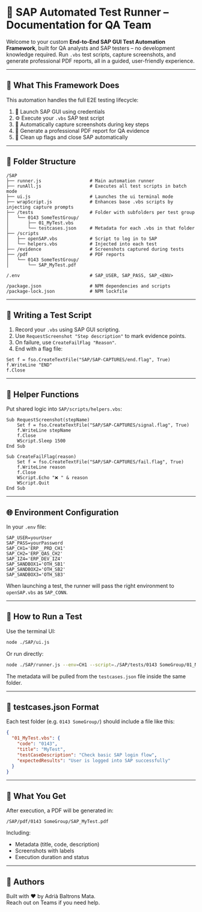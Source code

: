 # 🧪 SAP Automated Test Runner – Documentation for QA Team

Welcome to your custom **End-to-End SAP GUI Test Automation Framework**, built for QA analysts and SAP testers – no development knowledge required. Run `.vbs` test scripts, capture screenshots, and generate professional PDF reports, all in a guided, user-friendly experience.

---

## 🧰 What This Framework Does

This automation handles the full E2E testing lifecycle:

1. 🔐 Launch SAP GUI using credentials
2. ⚙️ Execute your `.vbs` SAP test script
3. 📸 Automatically capture screenshots during key steps
4. 📄 Generate a professional PDF report for QA evidence
5. 🧹 Clean up flags and close SAP automatically

---

## 📁 Folder Structure

```
/SAP
├── runner.js                  # Main automation runner
├── runAll.js                  # Executes all test scripts in batch mode
├── ui.js                      # Launches the ui terminal mode
├── wrapScript.js              # Enhances base .vbs scripts by injecting capture prompts
├── /tests                     # Folder with subfolders per test group
│   └── 0143 SomeTestGroup/
│       ├── 01_MyTest.vbs
│       └── testcases.json     # Metadata for each .vbs in that folder
├── /scripts
│   ├── openSAP.vbs            # Script to log in to SAP
│   └── helpers.vbs            # Injected into each test
├── /evidence                  # Screenshots captured during tests
├── /pdf                       # PDF reports
│   └── 0143 SomeTestGroup/
│       └── SAP_MyTest.pdf

/.env                          # SAP_USER, SAP_PASS, SAP_<ENV>

/package.json                  # NPM dependencies and scripts
/package-lock.json             # NPM lockfile
```

---

## 🧪 Writing a Test Script

1. Record your `.vbs` using SAP GUI scripting.
2. Use `RequestScreenshot "Step description"` to mark evidence points.
3. On failure, use `CreateFailFlag "Reason"`.
4. End with a flag file:

```vbscript
Set f = fso.CreateTextFile("SAP/SAP-CAPTURES/end.flag", True)
f.WriteLine "END"
f.Close
```

---

## 🧰 Helper Functions

Put shared logic into `SAP/scripts/helpers.vbs`:

```vbscript
Sub RequestScreenshot(stepName)
    Set f = fso.CreateTextFile("SAP/SAP-CAPTURES/signal.flag", True)
    f.WriteLine stepName
    f.Close
    WScript.Sleep 1500
End Sub

Sub CreateFailFlag(reason)
    Set f = fso.CreateTextFile("SAP/SAP-CAPTURES/fail.flag", True)
    f.WriteLine reason
    f.Close
    WScript.Echo "❌ " & reason
    WScript.Quit
End Sub
```

---

## 🌐 Environment Configuration

In your `.env` file:

```
SAP_USER=yourUser
SAP_PASS=yourPassword
SAP_CH1='ERP__PRD_CH1'
SAP_CH2='ERP_QAS_CH2'
SAP_IZ4='ERP_DEV_IZ4'
SAP_SANDBOX1='OTH_SB1'
SAP_SANDBOX2='OTH_SB2'
SAP_SANDBOX3='OTH_SB3'
```

When launching a test, the runner will pass the right environment to `openSAP.vbs` as `SAP_CONN`.

---

## 🚀 How to Run a Test

Use the terminal UI:

```bash
node ./SAP/ui.js
```

Or run directly:

```bash
node ./SAP/runner.js --env=CH1 --script=./SAP/tests/0143 SomeGroup/01_MyTest.vbs
```

The metadata will be pulled from the `testcases.json` file inside the same folder.

---

## 🧾 testcases.json Format

Each test folder (e.g. `0143 SomeGroup/`) should include a file like this:

```json
{
  "01_MyTest.vbs": {
    "code": "0143",
    "title": "MyTest",
    "testCaseDescription": "Check basic SAP login flow",
    "expectedResults": "User is logged into SAP successfully"
  }
}
```

---

## 📄 What You Get

After execution, a PDF will be generated in:

```
/SAP/pdf/0143 SomeGroup/SAP_MyTest.pdf
```

Including:
- Metadata (title, code, description)
- Screenshots with labels
- Execution duration and status

---

## 🧠 Authors

Built with ❤️ by Adrià Baltrons Mata.  
Reach out on Teams if you need help.